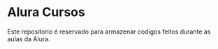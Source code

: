 # Alura Cursos

Este repositorio é reservado para armazenar codigos feitos durante as aulas da Alura.
